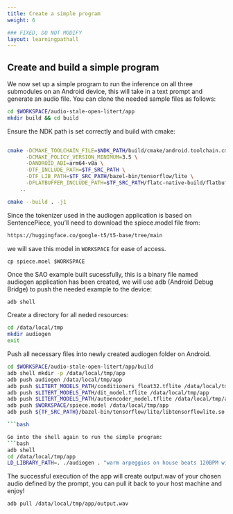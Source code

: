 ```yaml
---
title: Create a simple program
weight: 6

### FIXED, DO NOT MODIFY
layout: learningpathall
---
```


## Create and build a simple program

We now set up a simple program to run the inference on all three submodules on an Android device, this will take in a text prompt and generate an audio file.
You can clone the needed sample files as follows:
```bash
cd $WORKSPACE/audio-stale-open-litert/app
mkdir build && cd build
```

Ensure the NDK path is set correctly and build with cmake:
```bash
 	       
cmake -DCMAKE_TOOLCHAIN_FILE=$NDK_PATH/build/cmake/android.toolchain.cmake \
      -DCMAKE_POLICY_VERSION_MINIMUM=3.5 \
      -DANDROID_ABI=arm64-v8a \
      -DTF_INCLUDE_PATH=$TF_SRC_PATH \
      -DTF_LIB_PATH=$TF_SRC_PATH/bazel-bin/tensorflow/lite \
      -DFLATBUFFER_INCLUDE_PATH=$TF_SRC_PATH/flatc-native-build/flatbuffers/include \
    ..

cmake --build . -j1
```

Since the tokenizer used in the audiogen application is based on SentencePiece, you’ll need to download the spiece.model file from:
```bash
https://huggingface.co/google-t5/t5-base/tree/main
```
we will save this model in `WORKSPACE` for ease of access.
```text
cp spiece.moel $WORKSPACE
```

Once the SAO example built sucessfully, this is a binary file named audiogen application has been created, we will use adb (Android Debug Bridge) to push the needed example to the device:

```bash
adb shell
```

Create a directory for all neded resources:
```bash
cd /data/local/tmp
mkdir audiogen
exit
```
Push all necessary files into newly created audiogen folder on Android.
```bash
cd $WORKSPACE/audio-stale-open-litert/app/build
adb shell mkdir -p /data/local/tmp/app
adb push audiogen /data/local/tmp/app
adb push $LITERT_MODELS_PATH/conditioners_float32.tflite /data/local/tmp/app
adb push $LITERT_MODELS_PATH/dit_model.tflite /data/local/tmp/app
adb push $LITERT_MODELS_PATH/autoencoder_model.tflite /data/local/tmp/app
adb push $WORKSPACE/spiece.model /data/local/tmp/app
adb push ${TF_SRC_PATH}/bazel-bin/tensorflow/lite/libtensorflowlite.so /data/local/tmp/app

```bash

Go into the shell again to run the simple program:
```bash
adb shell
cd /data/local/tmp/app
LD_LIBRARY_PATH=. ./audiogen . "warm arpeggios on house beats 120BPM with drums effect" 4
```

The successful execution of the app will create output.wav of your chosen audio defined by the prompt, you can pull it back to your host machine and enjoy!
```bash
adb pull /data/local/tmp/app/output.wav
```


